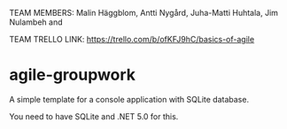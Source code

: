 TEAM MEMBERS: Malin Häggblom, 
Antti Nygård, 
Juha-Matti Huhtala, Jim Nulambeh and 

TEAM TRELLO LINK: 
https://trello.com/b/ofKFJ9hC/basics-of-agile

# agile-groupwork

A simple template for a console application with SQLite database.

You need to have SQLite and .NET 5.0 for this.
